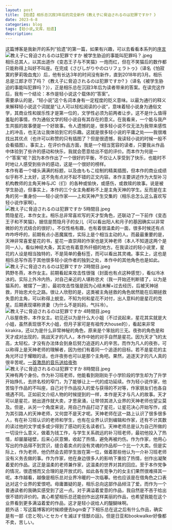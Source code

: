 ```yaml
---
layout: post
title: 【拾遗】相乐总沉寂3年后的完全新作《教え子に脅迫されるのは犯罪ですか? 》
date: 2023-6-8
categories: blog
tags: [轻小说,文库，拾遗]
description: 
---
```

这篇博客是我新开的系列“拾遗”的第一篇，如果有兴趣，可以去看看本系列的<a href="https://sekkirin.site/blog/2023/06/07/5/">序言</a><br>
![教え子に脅迫されるのは犯罪ですか 被学生胁迫的事能叫犯罪吗？.jpeg](https://p.inari.site/usr/602/648094ee97d3b.jpeg)<br>
相乐总其人，以其出道作《变态王子与不笑猫》一炮而红，但在不笑猫后的数作都只能称得上叫好不叫座。在完成《さびしがりやのロリフェラトゥ》（译名《怕寂寞的萝莉吸血鬼》）后，他有长达3年的时间没有新作，直到2018年的3月。相乐总是江郎才尽了吗？《教え子に脅迫されるのは犯罪ですか? 》（译名《被学生胁迫的事能叫犯罪吗？》），正是相乐总在沉寂3年后为读者带来的答案。在读完这作后，我有一个结论：本作是轻小说这个载体的“答案”。<br>
需要承认的是，“轻小说”这个名词本身有一定程度的贬义意味。以最为通行的释义来解释轻小说这个词就是“让人可以轻松阅读的小说”，意味着轻小说身为通俗文学，其商业性和娱乐性才是第一位的，文学性必须为前两者让步。这不是什么值得羞耻的事情，作为通俗文学的轻小说自有其存在的意义。在我看来，一个能与我产生共振的故事便是一个好故事。令人遗憾的是，很多轻小说不仅无法为我带来感性上的冲击，也无法让我体验到它的乐趣。这就是很多轻小说的平庸之处——我很难找出其优点（也许可以称赞的只有插图了？但是很遗憾，我读轻小说的时候一般不会看插图）。事实上，在评价作品方面，我是一个相当宽容的读者，只要我从作品中体验到了些许的感动和快乐，我就会愿意给出不低的评价。而本作为何是一个“答案”呢？因为本作作出了一个很好的平衡，不仅让人享受到了快乐，也能时不时地让人感受到些许的感动，这是一个很好的榜样。<br>
本作有着一个噱头满满的标题，以及由ももこ绘制的精美插图，但本作的商业成绩似乎称不上太好，这不免有点对不起不错的正文内容。本作主要讲述作为大型补习机构教师的主角天神与JC（们）的各种或愉快，或感伤，或救赎的故事。说是被学生胁迫，但事实上，本作的三个女主角都称不上是主角天神的学生。反而是在主角的另一重身份——轻小说作家——上和天神产生交集的（相乐总怎么这么喜欢写轻小说作家啊）。<br>
![教え子に脅迫されるのは犯罪ですか 5時間目.jpeg](https://p.inari.site/usr/602/6480ad5e76a4c.jpeg)<br>
筒隐星花，本作女主。相乐总非常喜欢写的天才型角色，还联动了一下前作《变态王子和不笑猫》，据信是筒隐月子的女儿（可以看出阳人和月子的基因确实以非常微妙的方式结合的很好）。不仅性格有趣，也有着很温柔的一面，很多时候还有点咋咋呼呼的，前期有点小恶魔属性，实际上是个相当主动的人。而最最重要的是，天神非常喜爱星花的书，星花一直崇拜的作家也是天神老师（本人不知道这两个是同一人）。看似神经大条，其实也有着意外纤细的地方。在我读过的轻小说里，星花的人设是相当独特的，不是简单的叠标签，而可以看出其灵魂。事实上，这也是相乐总写作高于其他很多轻小说作者的独到之处，本作中的其他角色也是如此。<br>
![教え子に脅迫されるのは犯罪ですか 2時間目.jpeg](https://p.inari.site/usr/602/6480ad5f4a488.jpeg)<br>
鹑野冬燕，本作女主。前期看起来攻击性很强（封面也有点这种感觉），看似冷冰冰的。实际上外冷内热，对自己亲近的人堪称忠犬（我一开始还判断错了，以为是猫系的，被摆了一道）。最初攻击性强是因为心结未解+过去经历，后被天神拯救，开始忠犬化之路。很让人欣慰的是，这类被主角拯救的角色居然能在后期拯救失意的主角，可以称得上蜕变。不知为何和星花不对付，出人意料的是星花的克星。后期表现堪称贤妻（为什么不是妈妈，气抖冷）。<br>
![教え子に脅迫されるのは犯罪ですか 4時間目.jpeg](https://p.inari.site/usr/602/6480ad5dbb498.jpeg)<br>
八谷屋夜弥，本作女主。初见还以为是什么大小姐（不过说起来，星花其实就是大小姐，虽然表现很不大小姐，但月子家可是有祖传大house的），看起来非常kirakira，还以为是什么非常神秘的角色，原来是个笨拙的三无。夜弥的角色是和天才成对出现的，挑战天才的凡人，本作中她的对手自然是星花。因为天才飞的太高，太轻松，才没有办法体会到身后努力追逐的人的辛苦。而作为凡人的夜弥，可以称得上是天神老师的理解者，因为他们有着同一个追逐的目标。若不是星花的主角光环过于耀眼的话，也许夜弥也可以是那个主角吧。果然，追逐天才的凡人真的很辛苦呢。<a href="https://www.bilibili.com/video/BV1yL41117Hn/?spm_id_from=333.999.0.0&vd_source=5d1756f55e07e2f83b296def7931cecc">一首激昂的音乐送给夜弥</a><br>
![教え子に脅迫されるのは犯罪ですか 8時間目.jpeg](https://p.inari.site/usr/602/6480ad5ec854f.jpeg)<br>
天神有两个身份。作为补习班老师，他能看到刚刚处于小学阶段的学生却为了升学开始挣扎，去挤名校的窄门，为了能够让上一代的成功延续。作为轻小说作家，他苦恼于作品的不叫座，自己对于作品投入的爱与获得的不对等，作家朋友们也各自境遇不同。正如前文介绍人物的时候提到的一样，本作是天才与凡人的故事。天才可以是星花，她出道作就大卖，才思泉涌，让带领其进入业界的天神老师也望尘莫及。但是，从另一个角度来说，用自己作品打动了星花，让星花决心开始写作，成为其引路人的天神老师，又何尝不是天才呢。天神老师在这一路上认识了很多很多人，有在补习班认识的老师和学生，也有在业界认识到编辑和作家，还有不计其数的读过他的文字或多或少得到了感动的无名读者们。天神老师总是认为自己所做的一切没什么意义，做着为钱工作，与学生关系疏远的补习班老师，最初他投入了热情，却屡屡碰壁，后来心灰意懒，收起了热情，避免再被灼伤。作为作家，他用心写出的作品得不到赏识，缝合着卖点的没有灵魂的作品却一个比一个大卖。但是实际上，作为老师，他仍然会去把学生放在第一位，做着那些他认为一介补习班老师没有义务去做的事。作为作家，他在身边很多人的影响下重拾了热情，创作出凝聚着爱的作品。这正是温柔的老师兼作家，这温柔的世界对其的回应。至于本作党争的情况，很遗憾而又合理的是开放式的。如此各有竞争力的女主们果然很难择其一呢。本作越看，越像是相乐总对业界冷暖的一次临摹。他也应该是在借角色之口表达对这个业界的爱恨吧。毋庸置疑的是，相乐总向这部作品倾注了爱。而作为一个普通读者的我确实感受到了这一点。对于满溢着爱意的作品，我自然是不吝于给出很不错的评价的。衷心希望相乐总还能创作出这样美丽的作品，也希望我能在这个业界看到更多满溢着爱的作品，这才是轻小说给人的醍醐味啊。<br>
题外话：写这篇博客的时候顺便去bgm查了下相乐总在这之后有什么作品，确实是有一部《恋と呪いとセカイを滅ぼす怪獣の話》。但是日亚和bookwalker好像都不卖，苦しい。<br>













